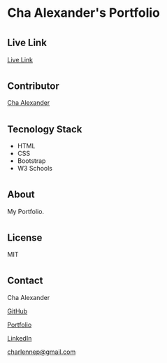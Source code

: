 # Cha Alexander's Portfolio


# <h2> Live Link 

<a href= "https://chaalexander.github.io/" target="_blank">Live Link</a>

# <h2>Contributor
<a href= "https://github.com/chaalexander" target="_blank">Cha Alexander </a>

# <h2> Tecnology Stack

* HTML
* CSS
* Bootstrap
* W3 Schools

# <h2> About 

My Portfolio. 

# <h2> License

MIT

# <h2> Contact

Cha Alexander 

<a href= "https://github.com/chaalexander" target="_blank">GitHub</a>

<a href= "https://chaalexander.github.io/" target="_blank">Portfolio</a>



<a href= "https://www.linkedin.com/in/cha-alexander/" target="_blank">LinkedIn</a>

charlennep@gmail.com